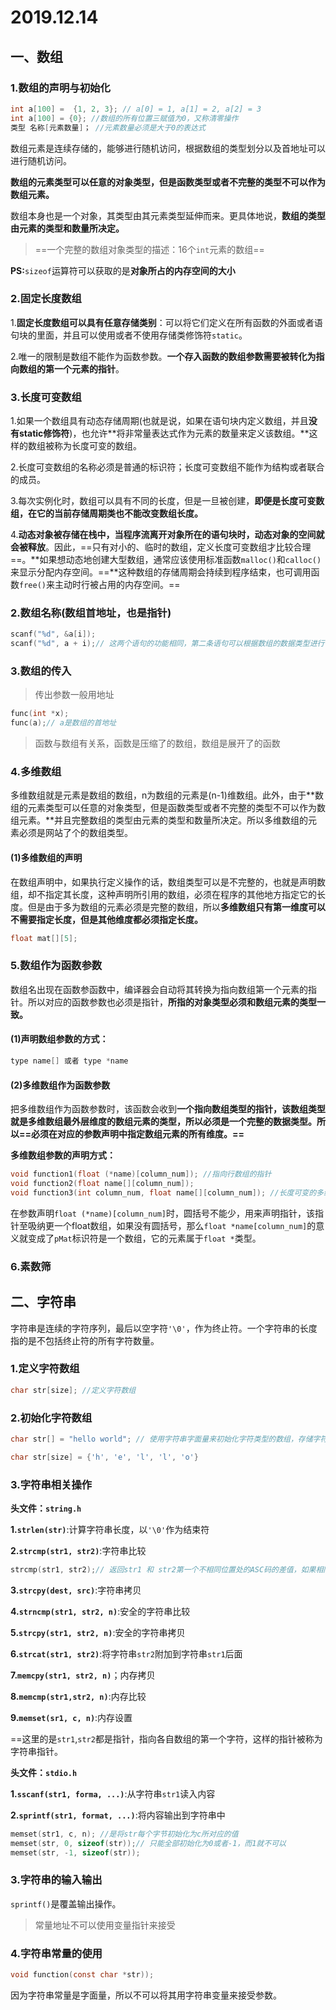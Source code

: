 # 2019.12.14

## 一、数组

### 1.数组的声明与初始化

```c
int a[100] =  {1, 2, 3}; // a[0] = 1, a[1] = 2, a[2] = 3
int a[100] = {0}; //数组的所有位置三赋值为0，又称清零操作
类型 名称[元素数量]； //元素数量必须是大于0的表达式
```

数组元素是连续存储的，能够进行随机访问，根据数组的类型划分以及首地址可以进行随机访问。

**数组的元素类型可以任意的对象类型，但是函数类型或者不完整的类型不可以作为数组元素。**

数组本身也是一个对象，其类型由其元素类型延伸而来。更具体地说，**数组的类型由元素的类型和数量所决定。**

> ==一个完整的数组对象类型的描述：16个`int`元素的数组==



**PS:**`sizeof`运算符可以获取的是**对象所占的内存空间的大小**



### 2.固定长度数组

1.**固定长度数组可以具有任意存储类别**：可以将它们定义在所有函数的外面或者语句块的里面，并且可以使用或者不使用存储类修饰符`static`。

2.唯一的限制是数组不能作为函数参数。**一个存入函数的数组参数需要被转化为指向数组的第一个元素的指针**。



### 3.长度可变数组

1.如果一个数组具有动态存储周期(也就是说，如果在语句块内定义数组，并且**没有static修饰符**)，也允许**将非常量表达式作为元素的数量来定义该数组。**这样的数组被称为长度可变的数组。

2.长度可变数组的名称必须是普通的标识符；长度可变数组不能作为结构或者联合的成员。

3.每次实例化时，数组可以具有不同的长度，但是一旦被创建，**即便是长度可变数组，在它的当前存储周期类也不能改变数组长度。**

4.**动态对象被存储在栈中，当程序流离开对象所在的语句块时，动态对象的空间就会被释放**。因此，==只有对小的、临时的数组，定义长度可变数组才比较合理==。**如果想动态地创建大型数组，通常应该使用标准函数`malloc()`和`calloc()`来显示分配内存空间。==**这种数组的存储周期会持续到程序结束，也可调用函数`free()`来主动时行被占用的内存空间。==



### 2.数组名称(数组首地址，也是指针)

```c
scanf("%d", &a[i]);
scanf("%d", a + i);// 这两个语句的功能相同，第二条语句可以根据数组的数据类型进行偏移量的调整
```



### 3.数组的传入

> 传出参数一般用地址

```c
func(int *x);
func(a);// a是数组的首地址
```

> 函数与数组有关系，函数是压缩了的数组，数组是展开了的函数



### 4.多维数组

多维数组就是元素是数组的数组，n为数组的元素是(n-1)维数组。此外，由于**数组的元素类型可以任意的对象类型，但是函数类型或者不完整的类型不可以作为数组元素。**并且完整数组的类型由元素的类型和数量所决定。所以多维数组的元素必须是网站了个的数组类型。

#### (1)多维数组的声明

在数组声明中，如果执行定义操作的话，数组类型可以是不完整的，也就是声明数组，却不指定其长度，这种声明所引用的数组，必须在程序的其他地方指定它的长度。但是由于多为数组的元素必须是完整的数组，所以**多维数组只有第一维度可以不需要指定长度，但是其他维度都必须指定长度。**

```c
float mat[][5];
```



### 5.数组作为函数参数

数组名出现在函数参函数中，编译器会自动将其转换为指向数组第一个元素的指针。所以对应的函数参数也必须是指针，**所指的对象类型必须和数组元素的类型一致。**

#### (1)声明数组参数的方式：

```c
type name[] 或者 type *name
```

#### (2)多维数组作为函数参数

把多维数组作为函数参数时，该函数会收到**一个指向数组类型的指针，该数组类型就是多维数组最外层维度的数组元素的类型，所以必须是一个完整的数据类型。所以==必须在对应的参数声明中指定数组元素的所有维度。==**



**多维数组参数的声明方式：**

```c
void function1(float (*name)[column_num]); //指向行数组的指针
void function2(float name[][column_num]);
void function3(int column_num, float name[][column_num]); //长度可变的多维数组
```

在参数声明`float (*name)[column_num]`时，圆括号不能少，用来声明指针，该指针至吸纳更一个float数组，如果没有圆括号，那么`float *name[column_num]`的意义就变成了`pMat`标识符是一个数组，它的元素属于`float *`类型。



### 6.素数筛



## 二、字符串

字符串是连续的字符序列，最后以空字符`'\0'`，作为终止符。一个字符串的长度指的是不包括终止符的所有字符数量。

### 1.定义字符数组

```c
char str[size]; //定义字符数组
```



### 2.初始化字符数组

```c
char str[] = "hello world"; // 使用字符串字面量来初始化字符类型的数组，存储字符串的数组一定比字符串长度多一个元素以容纳下字符串的终止符，因为字符串底层必须以'\0'为结束符

char str[size] = {'h', 'e', 'l', 'l', 'o'}
```



### 3.字符串相关操作

**头文件：`string.h`**

**1.`strlen(str)`**:计算字符串长度，以`'\0'`作为结束符

**2.`strcmp(str1, str2)`**:字符串比较

```c
strcmp(str1, str2);// 返回str1 和 str2第一个不相同位置处的ASC码的差值，如果相同则返回0， 按照字典序比较
```

**3.`strcpy(dest, src)`**:字符串拷贝

**4.`strncmp(str1, str2, n)`**:安全的字符串比较

**5.`strcpy(str1, str2, n)`**:安全的字符串拷贝

**6.`strcat(str1, str2)`**:将字符串`str2`附加到字符串`str1`后面

**7.`memcpy(str1, str2, n)`**；内存拷贝

**8.`memcmp(str1,str2, n)`**:内存比较

**9.`memset(sr1, c, n)`**:内存设置

==这里的是`str1`,`str2`都是指针，指向各自数组的第一个字符，这样的指针被称为字符串指针。



**头文件：`stdio.h`**

**1.`sscanf(str1, forma, ...)`**:从字符串`str1`读入内容

**2.`sprintf(str1, format, ...)`**:将内容输出到字符串中

```c
memset(str1, c, n); //是将str每个字节初始化为c所对应的值
memset(str, 0, sizeof(str));// 只能全部初始化为0或者-1，而1就不可以
memset(str, -1, sizeof(str));
```



### 3.字符串的输入输出

`sprintf()`是覆盖输出操作。



> 常量地址不可以使用变量指针来接受



### 4.字符串常量的使用

```c
void function(const char *str));
```

因为字符串常量是字面量，所以不可以将其用字符串变量来接受参数。
